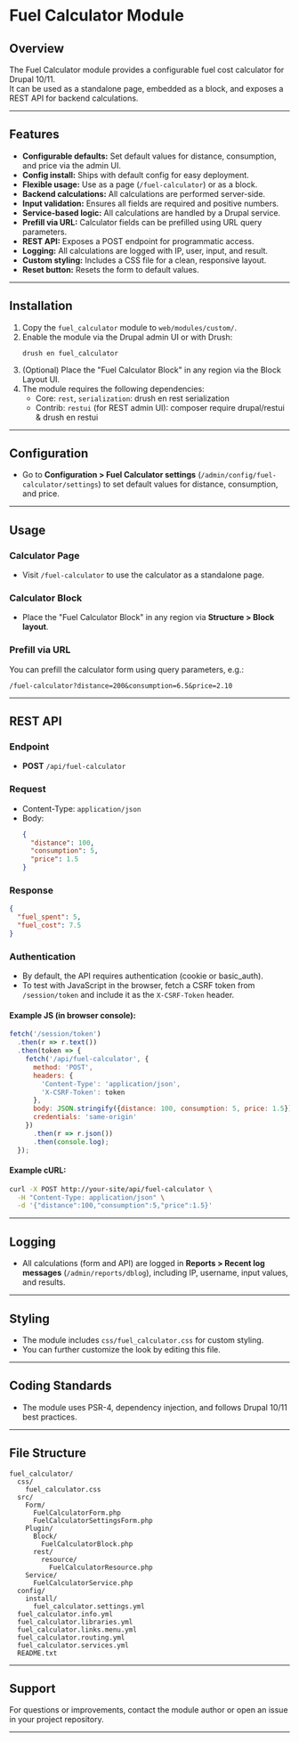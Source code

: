 # Fuel Calculator Module

## Overview

The Fuel Calculator module provides a configurable fuel cost calculator for Drupal 10/11.  
It can be used as a standalone page, embedded as a block, and exposes a REST API for backend calculations.

---

## Features

- **Configurable defaults:** Set default values for distance, consumption, and price via the admin UI.
- **Config install:** Ships with default config for easy deployment.
- **Flexible usage:** Use as a page (`/fuel-calculator`) or as a block.
- **Backend calculations:** All calculations are performed server-side.
- **Input validation:** Ensures all fields are required and positive numbers.
- **Service-based logic:** All calculations are handled by a Drupal service.
- **Prefill via URL:** Calculator fields can be prefilled using URL query parameters.
- **REST API:** Exposes a POST endpoint for programmatic access.
- **Logging:** All calculations are logged with IP, user, input, and result.
- **Custom styling:** Includes a CSS file for a clean, responsive layout.
- **Reset button:** Resets the form to default values.

---

## Installation

1. Copy the `fuel_calculator` module to `web/modules/custom/`.
2. Enable the module via the Drupal admin UI or with Drush:
   ```
   drush en fuel_calculator
   ```
3. (Optional) Place the "Fuel Calculator Block" in any region via the Block Layout UI.
4. The module requires the following dependencies:
   - Core: `rest`, `serialization`: drush en rest serialization
   - Contrib: `restui` (for REST admin UI): composer require drupal/restui & drush en restui

---

## Configuration

- Go to **Configuration > Fuel Calculator settings** (`/admin/config/fuel-calculator/settings`) to set default values for distance, consumption, and price.

---

## Usage

### Calculator Page

- Visit `/fuel-calculator` to use the calculator as a standalone page.

### Calculator Block

- Place the "Fuel Calculator Block" in any region via **Structure > Block layout**.

### Prefill via URL

You can prefill the calculator form using query parameters, e.g.:

```
/fuel-calculator?distance=200&consumption=6.5&price=2.10
```

---

## REST API

### Endpoint

- **POST** `/api/fuel-calculator`

### Request

- Content-Type: `application/json`
- Body:
  ```json
  {
    "distance": 100,
    "consumption": 5,
    "price": 1.5
  }
  ```

### Response

```json
{
  "fuel_spent": 5,
  "fuel_cost": 7.5
}
```

### Authentication

- By default, the API requires authentication (cookie or basic_auth).
- To test with JavaScript in the browser, fetch a CSRF token from `/session/token` and include it as the `X-CSRF-Token` header.

#### Example JS (in browser console):

```js
fetch('/session/token')
  .then(r => r.text())
  .then(token => {
    fetch('/api/fuel-calculator', {
      method: 'POST',
      headers: {
        'Content-Type': 'application/json',
        'X-CSRF-Token': token
      },
      body: JSON.stringify({distance: 100, consumption: 5, price: 1.5}),
      credentials: 'same-origin'
    })
      .then(r => r.json())
      .then(console.log);
  });
```

#### Example cURL:

```sh
curl -X POST http://your-site/api/fuel-calculator \
  -H "Content-Type: application/json" \
  -d '{"distance":100,"consumption":5,"price":1.5}'
```

---

## Logging

- All calculations (form and API) are logged in **Reports > Recent log messages** (`/admin/reports/dblog`), including IP, username, input values, and results.

---

## Styling

- The module includes `css/fuel_calculator.css` for custom styling.
- You can further customize the look by editing this file.

---

## Coding Standards

- The module uses PSR-4, dependency injection, and follows Drupal 10/11 best practices.

---

## File Structure

```
fuel_calculator/
  css/
    fuel_calculator.css
  src/
    Form/
      FuelCalculatorForm.php
      FuelCalculatorSettingsForm.php
    Plugin/
      Block/
        FuelCalculatorBlock.php
      rest/
        resource/
          FuelCalculatorResource.php
    Service/
      FuelCalculatorService.php
  config/
    install/
      fuel_calculator.settings.yml
  fuel_calculator.info.yml
  fuel_calculator.libraries.yml
  fuel_calculator.links.menu.yml
  fuel_calculator.routing.yml
  fuel_calculator.services.yml
  README.txt
```

---

## Support

For questions or improvements, contact the module author or open an issue in your project repository.

---